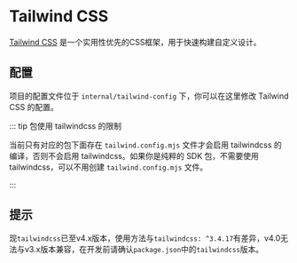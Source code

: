# Tailwind CSS

[Tailwind CSS](https://tailwindcss.com/) 是一个实用性优先的CSS框架，用于快速构建自定义设计。

## 配置

项目的配置文件位于 `internal/tailwind-config` 下，你可以在这里修改 Tailwind CSS 的配置。

::: tip 包使用 tailwindcss 的限制

当前只有对应的包下面存在 `tailwind.config.mjs` 文件才会启用 tailwindcss 的编译，否则不会启用 tailwindcss。如果你是纯粹的 SDK 包，不需要使用 tailwindcss，可以不用创建 `tailwind.config.mjs` 文件。

:::

## 提示

现`tailwindcss`已至v4.x版本，使用方法与`tailwindcss: ^3.4.17`有差异，v4.0无法与v3.x版本兼容，在开发前请确认`package.json`中的`tailwindcss`版本。
